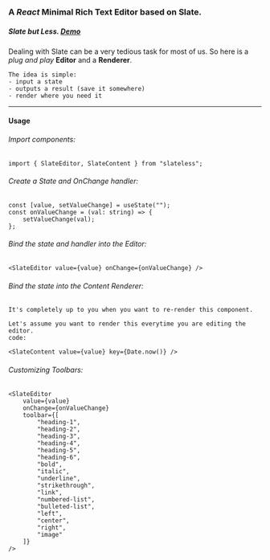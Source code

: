 ### A *React* Minimal Rich Text Editor based on Slate.
##### *Slate but Less*. [*Demo*](https://emisa.me/npm/slateless)
Dealing with Slate can be a very tedious task for most of us.
So here is a *plug and play* __Editor__ and a __Renderer__.
```
The idea is simple:
- input a state
- outputs a result (save it somewhere)
- render where you need it
```
----
#### Usage
###### Import components:
```
import { SlateEditor, SlateContent } from "slateless";
```
###### Create a State and OnChange handler:
```
const [value, setValueChange] = useState("");
const onValueChange = (val: string) => {
    setValueChange(val);
};
```
###### Bind the state and handler into the Editor:
```
<SlateEditor value={value} onChange={onValueChange} />
```
###### Bind the state into the Content Renderer:
```
It's completely up to you when you want to re-render this component.
```
```
Let's assume you want to render this everytime you are editing the editor.
code:

<SlateContent value={value} key={Date.now()} />
```
###### Customizing Toolbars:
```
<SlateEditor
    value={value}
    onChange={onValueChange}
    toolbar={[
        "heading-1",
        "heading-2",
        "heading-3",
        "heading-4",
        "heading-5",
        "heading-6",
        "bold",
        "italic",
        "underline",
        "strikethrough",
        "link",
        "numbered-list",
        "bulleted-list",
        "left",
        "center",
        "right",
        "image"
    ]}
/>
```